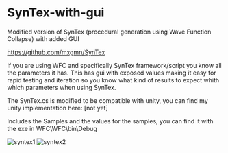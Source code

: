 # SynTex-with-gui
Modified version of SynTex (procedural generation using Wave Function Collapse) with added GUI

https://github.com/mxgmn/SynTex

If you are using WFC and specifically SynTex framework/script you know all the parameters it has.
This has gui with exposed values making it easy for rapid testing and iteration so you know what kind of results to expect whith which parameters when using SynTex.

The SynTex.cs is modified to be compatible with unity, you can find my unity implementation here:
[not yet]

Includes the Samples and the values for the samples, you can find it with the exe in WFC\WFC\bin\Debug

![syntex1](https://user-images.githubusercontent.com/41348897/43478965-933213b2-94ff-11e8-8a55-b642ef7d8379.png)
![syntex2](https://user-images.githubusercontent.com/41348897/43478966-9351dd46-94ff-11e8-957c-c7720e2a6bf0.png)
